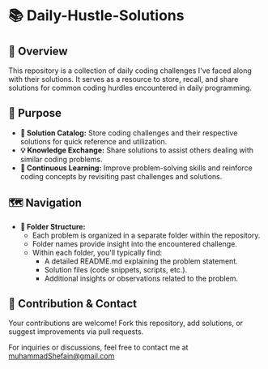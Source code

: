 <!-- Daily Hustle Solution & Store Of Code-->

# 📚 Daily-Hustle-Solutions

## 👀 Overview

This repository is a collection of daily coding challenges I've faced along with their solutions. It serves as a resource to store, recall, and share solutions for common coding hurdles encountered in daily programming.

## 🎯 Purpose

- **🔖 Solution Catalog:** Store coding challenges and their respective solutions for quick reference and utilization.
- **💡 Knowledge Exchange:** Share solutions to assist others dealing with similar coding problems.
- **🧩 Continuous Learning:** Improve problem-solving skills and reinforce coding concepts by revisiting past challenges and solutions.

## 🗺️ Navigation

- **📁 Folder Structure:**
  - Each problem is organized in a separate folder within the repository.
  - Folder names provide insight into the encountered challenge.
  - Within each folder, you'll typically find:
    - A detailed README.md explaining the problem statement.
    - Solution files (code snippets, scripts, etc.).
    - Additional insights or observations related to the problem.

## 💌 Contribution & Contact

Your contributions are welcome! Fork this repository, add solutions, or suggest improvements via pull requests.

For inquiries or discussions, feel free to contact me at <muhammadShefain@gmail.com>

